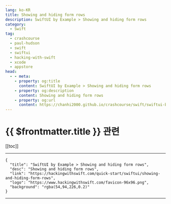 ```yaml
---
lang: ko-KR
title: Showing and hiding form rows
description: SwiftUI by Example > Showing and hiding form rows
category:
  - Swift
tag: 
  - crashcourse
  - paul-hudson
  - swift
  - swiftui
  - hacking-with-swift
  - xcode
  - appstore
head:
  - - meta:
    - property: og:title
      content: SwiftUI by Example > Showing and hiding form rows
    - property: og:description
      content: Showing and hiding form rows
    - property: og:url
      content: https://chanhi2000.github.io/crashcourse/swift/swiftui-by-example/11-forms/showing-and-hiding-form-rows.html
---
```


# {{ $frontmatter.title }} 관련

[[toc]]

---

```component VPCard
{
  "title": "SwiftUI by Example > Showing and hiding form rows",
  "desc": "Showing and hiding form rows",
  "link": "https://hackingwithswift.com/quick-start/swiftui/showing-and-hiding-form-rows",
  "logo": "https://www.hackingwithswift.com/favicon-96x96.png",
  "background": "rgba(54,94,226,0.2)"
}
```

---

<TagLinks />